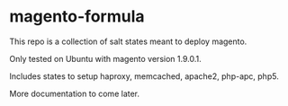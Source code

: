magento-formula
===============

This repo is a collection of salt states meant to deploy magento.

Only tested on Ubuntu with magento version 1.9.0.1.

Includes states to setup haproxy, memcached, apache2, php-apc, php5.

More documentation to come later.
